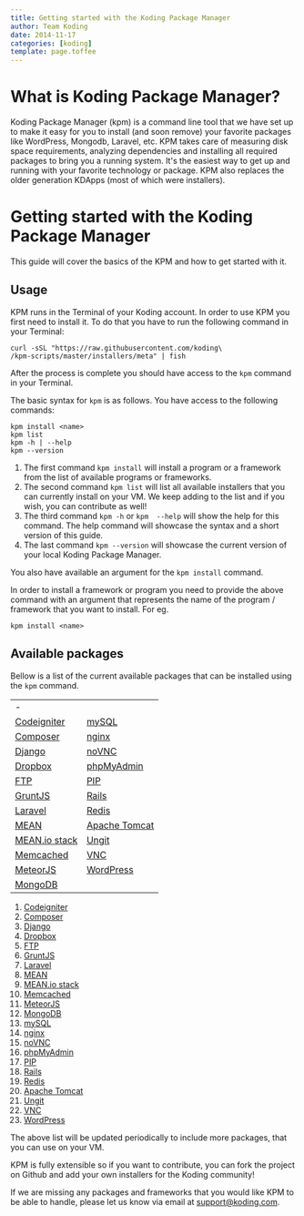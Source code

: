 ```yaml
---
title: Getting started with the Koding Package Manager
author: Team Koding
date: 2014-11-17
categories: [koding]
template: page.toffee
---
```


# What is Koding Package Manager?

Koding Package Manager (kpm) is a command line tool that we have set up to make it easy for you to install (and soon remove) your favorite packages like WordPress, Mongodb, Laravel, etc. KPM takes care of measuring disk space requirements, analyzing dependencies and installing all required packages to bring you a running system. It's the easiest way to get up and running with your favorite technology or package. KPM also replaces the older generation KDApps (most of which were installers).

# Getting started with the Koding Package Manager

This guide will cover the basics of the KPM and how to get started with it.

## Usage

KPM runs in the Terminal of your Koding account. In order to use KPM you first need to install it. To do that you have to run the following command in your Terminal:

```text
curl -sSL "https://raw.githubusercontent.com/koding\
/kpm-scripts/master/installers/meta" | fish
```

After the process is complete you should have access to the `kpm` command in your Terminal.

The basic syntax for `kpm` is as follows. You have access to the following commands:

```
kpm install <name>
kpm list
kpm -h | --help
kpm --version
```

1. The first command `kpm install` will install a program or a framework from the list of available programs or frameworks.
2. The second command `kpm list` will list all available installers that you can currently install on your VM. We keep adding to the list and if you wish, you can contribute as well!
3. The third command `kpm -h` or  `kpm  --help` will show the help for this command. The help command will showcase the syntax and a short version of this guide.
4. The last command `kpm --version` will showcase the current version of your local Koding Package Manager.

You also have available an argument for the `kpm install` command. 

In order to install a framework or program you need to provide the above command with an argument that represents the name of the program / framework that you want to install. For eg.

```
kpm install <name>
```

## Available packages

Bellow is a list of the current available packages that can be installed using the `kpm` command.

|                                                                                              |                                                                            |
|----------------------------------------------------------------------------------------------|----------------------------------------------------------------------------|
| -                                                                                            |                                                                            |
| [Codeigniter](http://learn.koding.com/guides/codeigniter-for-beginners/)                     | [mySQL](http://learn.koding.com/guides/installing-mysql)                   |
| [Composer](http://learn.koding.com/guides/installing-composer)                               | [nginx](http://learn.koding.com/guides/nginx)                              |
| [Django](http://learn.koding.com/guides/setting-framework-webserver/#django)                 | [noVNC](#)                                                                 |
| [Dropbox](http://learn.koding.com/guides/dropbox-for-file-sync/)                             | [phpMyAdmin](http://learn.koding.com/guides/install-phpmyadmin)            |
| [FTP](http://learn.koding.com/guides/setting-up-ftp-on-koding)                               | [PIP](http://learn.koding.com/guides/getting-started-python/)              |
| [GruntJS](http://learn.koding.com/guides/installing-gruntjs)                                 | [Rails](http://learn.koding.com/guides/setting-framework-webserver/#rails) |
| [Laravel](http://learn.koding.com/guides/setting-framework-webserver/#laravel-4-and-artisan) | [Redis](http://learn.koding.com/guides/install-redis/)                     |
| [MEAN](#)                                                                                    | [Apache Tomcat](http://learn.koding.com/guides/apache-tomcat-on-koding)    |
| [MEAN.io stack](http://learn.koding.com/guides/installing-mean-io/)                          | [Ungit](http://learn.koding.com/guides/using-github)                       |
| [Memcached](http://learn.koding.com/guides/install-memcache/)                                | [VNC](#)                                                                   |
| [MeteorJS](http://learn.koding.com/guides/setting-framework-webserver/#meteorjs)             | [WordPress](http://learn.koding.com/guides/installing-wordpress)           |
| [MongoDB](http://learn.koding.com/guides/install-mongodb/)                                   |                                                                            |

1. [Codeigniter](http://learn.koding.com/guides/codeigniter-for-beginners/)
2. [Composer](http://learn.koding.com/guides/installing-composer)
3. [Django](http://learn.koding.com/guides/setting-framework-webserver/#django)
4. [Dropbox](http://learn.koding.com/guides/dropbox-for-file-sync/)
5. [FTP](http://learn.koding.com/guides/setting-up-ftp-on-koding)
6. [GruntJS](http://learn.koding.com/guides/installing-gruntjs)
7. [Laravel](http://learn.koding.com/guides/setting-framework-webserver/#laravel-4-and-artisan)
8. [MEAN](#)
9. [MEAN.io stack](http://learn.koding.com/guides/installing-mean-io/)
10. [Memcached](http://learn.koding.com/guides/install-memcache/)
11. [MeteorJS](http://learn.koding.com/guides/setting-framework-webserver/#meteorjs)
12. [MongoDB](http://learn.koding.com/guides/install-mongodb/)
13. [mySQL](http://learn.koding.com/guides/installing-mysql)
14. [nginx](http://learn.koding.com/guides/nginx)
15. [noVNC](#)
16. [phpMyAdmin](http://learn.koding.com/guides/install-phpmyadmin)
17. [PIP](http://learn.koding.com/guides/getting-started-python/)
18. [Rails](http://learn.koding.com/guides/setting-framework-webserver/#rails)
19. [Redis](http://learn.koding.com/guides/install-redis/)
20. [Apache Tomcat](http://learn.koding.com/guides/apache-tomcat-on-koding)
21. [Ungit](http://learn.koding.com/guides/using-github)
22. [VNC](#)
23. [WordPress](http://learn.koding.com/guides/installing-wordpress)

The above list will be updated periodically to include more packages, that you can use on your VM.

KPM is fully extensible so if you want to contribute, you can fork the project on Github and add your own installers for the Koding community!

If we are missing any packages and frameworks that you would like KPM to be able to handle, please let us know via email at support@koding.com.
